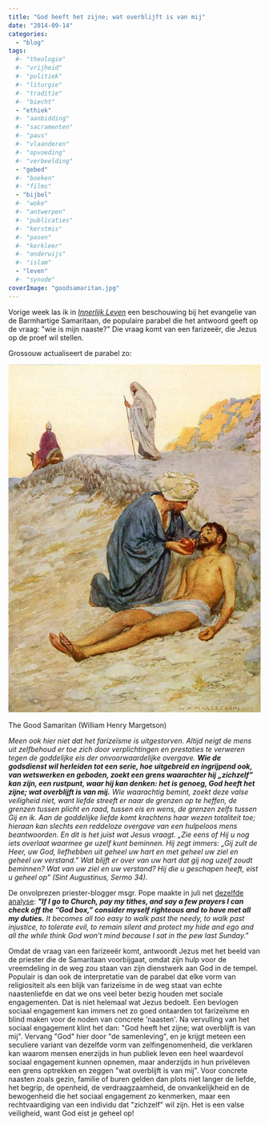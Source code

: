 ```yaml
---
title: "God heeft het zijne; wat overblijft is van mij"
date: "2014-09-14"
categories: 
  - "blog"
tags:
  #- "theologie"
  #- "vrijheid"
  #- "politiek"
  #- "liturgie"
  #- "traditie"
  #- "biecht"
  - "ethiek"
  #- "aanbidding"
  #- "sacramenten"
  #- "paus"
  #- "vlaanderen"
  #- "opvoeding"
  #- "verbeelding"
  - "gebed"
  #- "boeken"
  #- "films"
  - "bijbel"
  #- "woke"
  #- "antwerpen"
  #- "publicaties"
  #- "kerstmis"
  #- "pasen"
  #- "kerkleer"
  #- "onderwijs"
  #- "islam"
  - "leven"
  #- "synode"
coverImage: "goodsamaritan.jpg"
---
```


Vorige week las ik in [_Innerlijk Leven_](/e-boeken/) een beschouwing bij het evangelie van de Barmhartige Samaritaan, de populaire parabel die het antwoord geeft op de vraag: "wie is mijn naaste?" Die vraag komt van een farizeeër, die Jezus op de proef wil stellen.

Grossouw actualiseert de parabel zo:

![The Good Samaritan (William Henry Margetson)](images/goodsamaritan.jpg?w=218) 

The Good Samaritan (William Henry Margetson)

_Meen ook hier niet dat het farizeïsme is uitgestorven. Altijd neigt de mens uit zelfbehoud er toe zich door verplichtingen en prestaties te verweren tegen de goddelijke eis der onvoorwaardelijke overgave._ **_Wie de godsdienst wil herleiden tot een serie, hoe uitgebreid en ingrijpend ook, van wetswerken en geboden, zoekt een grens waarachter hij „zichzelf” kan zijn, een rustpunt, waar hij kan denken: het is genoeg, God heeft het zijne; wat overblijft is van mij._** _Wie waarachtig bemint, zoekt deze valse veiligheid niet, want liefde streeft er naar de grenzen op te heffen, de grenzen tussen plicht en raad, tussen eis en wens, de grenzen zelfs tussen Gij en ik. Aan de goddelijke liefde komt krachtens haar wezen totaliteit toe; hieraan kan slechts een reddeloze overgave van een hulpeloos mens beantwoorden. En dit is het juist wat Jesus vraagt. „Zie eens of Hij u nog iets overlaat waarmee ge uzelf kunt beminnen. Hij zegt immers: „Gij zult de Heer, uw God, liefhebben uit geheel uw hart en met geheel uw ziel en geheel uw verstand.” Wat blijft er over van uw hart dat gij nog uzelf zoudt beminnen? Wat van uw ziel en uw verstand? Hij die u geschapen heeft, eist u geheel op” (Sint Augustinus, Sermo 34)._

De onvolprezen priester-blogger msgr. Pope maakte in juli net [dezelfde analyse](http://blog.adw.org/2010/07/going-deeper-with-the-parable-of-the-good-samaritan/): **_"If I go to Church, pay my tithes, and say a few prayers I can check off the “God box,” consider myself righteous and to have met all my duties._** _It becomes all too easy to walk past the needy, to walk past injustice, to tolerate evil, to remain silent and protect my hide and ego and all the while think God won’t mind because I sat in the pew last Sunday."_

Omdat de vraag van een farizeeër komt, antwoordt Jezus met het beeld van de priester die de Samaritaan voorbijgaat, omdat zijn hulp voor de vreemdeling in de weg zou staan van zijn dienstwerk aan God in de tempel. Populair is dan ook de interpretatie van de parabel dat elke vorm van religiositeit als een blijk van farizeïsme in de weg staat van echte naastenliefde en dat we ons veel beter bezig houden met sociale engagementen. Dat is niet helemaal wat Jezus bedoelt. Een bevlogen sociaal engagement kan immers net zo goed ontaarden tot farizeïsme en blind maken voor de noden van concrete 'naasten'. Na vervulling van het sociaal engagement klint het dan: "God heeft het zijne; wat overblijft is van mij". Vervang "God" hier door "de samenleving", en je krijgt meteen een seculiere variant van dezelfde vorm van zelfingenomenheid, die verklaren kan waarom mensen enerzijds in hun publiek leven een heel waardevol sociaal engagement kunnen opnemen, maar anderzijds in hun privéleven een grens optrekken en zeggen "wat overblijft is van mij". Voor concrete naasten zoals gezin, familie of buren gelden dan plots niet langer de liefde, het begrip, de openheid, de verdraagzaamheid, de onvankelijkheid en de bewogenheid die het sociaal engagement zo kenmerken, maar een rechtvaardiging van een individu dat "zichzelf" wil zijn. Het is een valse veiligheid, want God eist je geheel op!
